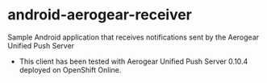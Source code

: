 android-aerogear-receiver
=========================

Sample Android application that receives notifications sent by the Aerogear Unified Push Server

- This client has been tested with Aerogear Unified Push Server 0.10.4 deployed on OpenShift Online.


